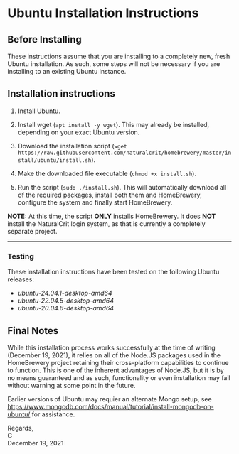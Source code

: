 # Ubuntu Installation Instructions

## Before Installing

These instructions assume that you are installing to a completely new, fresh Ubuntu installation. As such, some steps will not be necessary if you are installing to an existing Ubuntu instance.

## Installation instructions

1. Install Ubuntu.

2. Install wget (`apt install -y wget`). This may already be installed, depending on your exact Ubuntu version.

3. Download the installation script (`wget https://raw.githubusercontent.com/naturalcrit/homebrewery/master/install/ubuntu/install.sh`).

4. Make the downloaded file executable (`chmod +x install.sh`).

5. Run the script (`sudo ./install.sh`). This will automatically download all of the required packages, install both them and HomeBrewery, configure the system and finally start HomeBrewery.

**NOTE:** At this time, the script **ONLY** installs HomeBrewery. It does **NOT** install the NaturalCrit login system, as that is currently a completely separate project.

---

### Testing

These installation instructions have been tested on the following Ubuntu releases:

  - *ubuntu-24.04.1-desktop-amd64*
  - *ubuntu-22.04.5-desktop-amd64*
  - *ubuntu-20.04.6-desktop-amd64*

## Final Notes

While this installation process works successfully at the time of writing (December 19, 2021), it relies on all of the Node.JS packages used in the HomeBrewery project retaining their cross-platform capabilities to continue to function. This is one of the inherent advantages of Node.JS, but it is by no means guaranteed and as such, functionality or even installation may fail without warning at some point in the future.

Earlier versions of Ubuntu may requier an alternate Mongo setup, see https://www.mongodb.com/docs/manual/tutorial/install-mongodb-on-ubuntu/ for assistance.

Regards,  
G  
December 19, 2021
